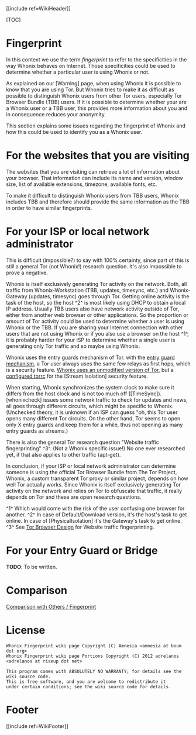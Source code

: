 <!--
Copyright:

   Whonix Anonymity wiki page Copyright (C) Amnesia <amnesia at boum dot org>
   Whonix Anonymity wiki page Portions Copyright (C) 2012 adrelanos <adrelanos at riseup dot net>
   
   This program is free software; you can redistribute it and/or modify
   it under the terms of the GNU General Public License as published by
   the Free Software Foundation; either version 3 of the License, or
   (at your option) any later version.
		 
   This program is distributed in the hope that it will be useful,
   but WITHOUT ANY WARRANTY; without even the implied warranty of
   MERCHANTABILITY or FITNESS FOR A PARTICULAR PURPOSE.  See the
   GNU General Public License for more details.
	  
   You should have received a copy of the GNU General Public License
   along with this program; if not, write to:

	Free Software Foundation, Inc. 
	51 Franklin St, Fifth Floor
	Boston, MA 02110-1301, USA.

On Debian GNU/Linux systems, the complete text of the GNU General Public
License can be found in the /usr/share/common-licenses' directory.

The complete text of the GNU General Public License can also be found online on gnu.org <https://www.gnu.org/licenses/gpl.html>, in Whonix virtual machine images in /usr/share/common-licenses/GPL-3 file or in Whonix wiki on <https://sourceforge.net/p/whonix/wiki/GPLv3/>.
-->

<!--
The Whonix Fingerprint wiki page is forked from the Tails Fingerprint page, from this exact source <http://git.immerda.ch/?p=amnesia.git;a=blob;f=wiki/src/doc/about/fingerprint.mdwn;h=24d279245503ec0014b941c82266b6127fe0a1dc;hb=b10ce9f3622437faa7fe2b0b52c83a4fe018fc4a>.
-->

[[include ref=WikiHeader]]

[TOC]

# Fingerprint #
In this context we use the term *fingerprint* to refer to the specificities in the way Whonix behaves on Internet. Those specificities could be used to determine whether a particular user is using Whonix or not.

As explained on our [Warning] page, when using Whonix it is possible to know that you are using Tor. But Whonix tries to make it as difficult as possible to distinguish Whonix users from other Tor users, especially Tor Browser Bundle (TBB) users. If it is possible to determine whether your are a Whonix user or a TBB user, this provides more information about you and in consequence reduces your anonymity.

This section explains some issues regarding the fingerprint of Whonix and how this could be used to identify you as a Whonix user.

For the websites that you are visiting
======================================

The websites that you are visiting can retrieve a lot of information about your browser. That information can include its name and version, window size, list of available extensions, timezone, available fonts, etc.

To make it difficult to distinguish Whonix users from TBB users, Whonix includes TBB and therefore should provide the same information as the TBB in order to have similar fingerprints.

For your ISP or local network administrator
===========================================

This is difficult (impossible?) to say with 100% certainty, since part of this is still a general Tor (not Whonix!) research question. It's also impossible to prove a negative.

Whonix is itself exclusively generating Tor activity on the network. Both, all traffic from Whonix-Workstation (TBB, updates, timesync, etc.) and Whonix-Gateway (updates, timesync) goes through Tor. Getting online activity is the task of the host, so the host ^2^ is most likely using DHCP to obtain a local IP address. Usually TBB users also have network activity outside of Tor, either from another web browser or other applications. So the proportion or amount of Tor activity could be used to determine whether a user is using Whonix or the TBB. If you are sharing your Internet connection with other users that are not using Whonix or if you also use a browser on the host ^1^, it is probably harder for your ISP to determine whether a single user is generating only Tor traffic and so maybe using Whonix.

Whonix uses the entry guards mechanism of Tor. with the [entry guard mechanism](https://www.torproject.org/docs/faq#EntryGuards), a Tor user always uses the same few relays as first hops, which is a security feature. [Whonix uses an unmodified version of Tor](https://sourceforge.net/p/whonix/wiki/FAQ/#does-whonix-modify-tor), but a [configured torrc](https://github.com/adrelanos/Whonix/blob/master/whonix_gateway/etc/tor/torrc) for the [Stream Isolation] security feature.

When starting, Whonix synchronizes the system clock to make sure it differs from the host clock and is not too much off ([TimeSync]). [whonixcheck] issues some network traffic to check for updates and news, all goes through different circuits, which might be specific to Whonix. (Unchecked theory, it is unknown if an ISP can guess "oh, this Tor user opens many different Tor circuits. On the other hand, Tor seems to open only X entry guards and keep them for a while, thus not opening as many entry guards as streams.)

There is also the general Tor research question "Website traffic fingerprinting" ^3^. (Not a Whonix specific issue!) No one ever researched yet, if that also applies to other traffic (apt-get).

In conclusion, if your ISP or local network administrator can determine someone is using the official Tor Browser Bundle from The Tor Project, Whonix, a custom transparent Tor proxy or similar project, depends on how well Tor actually works. Since Whonix is itself exclusively generating Tor activity on the network and relies on Tor to obfuscate that traffic, it really depends on Tor and these are open research questions.

^1^ Which would come with the risk of the user confusing one browser for another.
^2^ In case of Default/Download version, it's the host's task to get online. In case of [PhysicalIsolation] it's the Gateway's task to get online.
^3^ See [Tor Browser Design](https://www.torproject.org/projects/torbrowser/design/) for Website traffic fingerprinting.

For your Entry Guard or Bridge
==============================
**TODO**: To be written.

Comparison
==========
[Comparison with Others / Fingerprint](https://sourceforge.net/p/whonix/wiki/Comparison%20with%20Others/#fingerprint)

# License #
    Whonix Fingerprint wiki page Copyright (C) Amnesia <amnesia at boum dot org>
    Whonix Fingerprint wiki page Portions Copyright (C) 2012 adrelanos <adrelanos at riseup dot net>
    
    This program comes with ABSOLUTELY NO WARRANTY; for details see the wiki source code.
    This is free software, and you are welcome to redistribute it
    under certain conditions; see the wiki source code for details.

# Footer #
[[include ref=WikiFooter]]